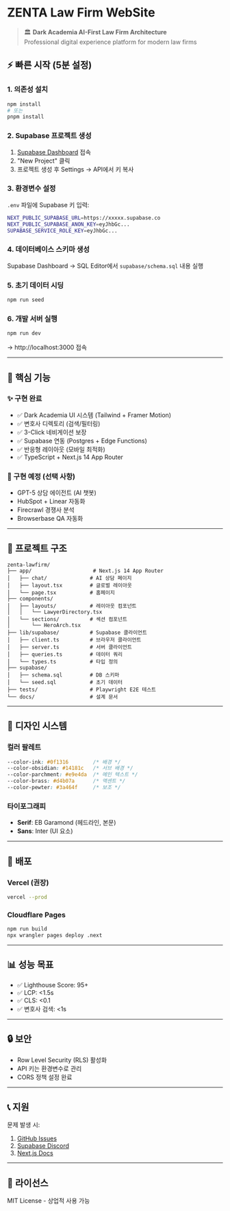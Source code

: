 # ZENTA Law Firm WebSite

> 🏛️ **Dark Academia AI-First Law Firm Architecture**  
> Professional digital experience platform for modern law firms

## ⚡ 빠른 시작 (5분 설정)

### 1. 의존성 설치
```bash
npm install
# 또는
pnpm install
```

### 2. Supabase 프로젝트 생성
1. [Supabase Dashboard](https://supabase.com/dashboard) 접속
2. "New Project" 클릭
3. 프로젝트 생성 후 Settings → API에서 키 복사

### 3. 환경변수 설정
`.env` 파일에 Supabase 키 입력:
```bash
NEXT_PUBLIC_SUPABASE_URL=https://xxxxx.supabase.co
NEXT_PUBLIC_SUPABASE_ANON_KEY=eyJhbGc...
SUPABASE_SERVICE_ROLE_KEY=eyJhbGc...
```

### 4. 데이터베이스 스키마 생성
Supabase Dashboard → SQL Editor에서 `supabase/schema.sql` 내용 실행

### 5. 초기 데이터 시딩
```bash
npm run seed
```

### 6. 개발 서버 실행
```bash
npm run dev
```

→ http://localhost:3000 접속

---

## 🎯 핵심 기능

### ✨ 구현 완료
- ✅ Dark Academia UI 시스템 (Tailwind + Framer Motion)
- ✅ 변호사 디렉토리 (검색/필터링)
- ✅ 3-Click 네비게이션 보장
- ✅ Supabase 연동 (Postgres + Edge Functions)
- ✅ 반응형 레이아웃 (모바일 최적화)
- ✅ TypeScript + Next.js 14 App Router

### 🚧 구현 예정 (선택 사항)
- GPT-5 상담 에이전트 (AI 챗봇)
- HubSpot + Linear 자동화
- Firecrawl 경쟁사 분석
- Browserbase QA 자동화

---

## 📁 프로젝트 구조

```
zenta-lawfirm/
├── app/                    # Next.js 14 App Router
│   ├── chat/              # AI 상담 페이지
│   ├── layout.tsx         # 글로벌 레이아웃
│   └── page.tsx           # 홈페이지
├── components/
│   ├── layouts/           # 레이아웃 컴포넌트
│   │   └── LawyerDirectory.tsx
│   └── sections/          # 섹션 컴포넌트
│       └── HeroArch.tsx
├── lib/supabase/          # Supabase 클라이언트
│   ├── client.ts          # 브라우저 클라이언트
│   ├── server.ts          # 서버 클라이언트
│   ├── queries.ts         # 데이터 쿼리
│   └── types.ts           # 타입 정의
├── supabase/
│   ├── schema.sql         # DB 스키마
│   └── seed.sql           # 초기 데이터
├── tests/                 # Playwright E2E 테스트
└── docs/                  # 설계 문서
```

---

## 🎨 디자인 시스템

### 컬러 팔레트
```css
--color-ink: #0f1316        /* 배경 */
--color-obsidian: #14181c   /* 서브 배경 */
--color-parchment: #e9e4da  /* 메인 텍스트 */
--color-brass: #d4b07a      /* 액센트 */
--color-pewter: #3a464f     /* 보조 */
```

### 타이포그래피
- **Serif**: EB Garamond (헤드라인, 본문)
- **Sans**: Inter (UI 요소)

---

## 🚀 배포

### Vercel (권장)
```bash
vercel --prod
```

### Cloudflare Pages
```bash
npm run build
npx wrangler pages deploy .next
```

---

## 📊 성능 목표
- ✅ Lighthouse Score: 95+
- ✅ LCP: <1.5s
- ✅ CLS: <0.1
- ✅ 변호사 검색: <1s

---

## 🔒 보안
- Row Level Security (RLS) 활성화
- API 키는 환경변수로 관리
- CORS 정책 설정 완료

---

## 📞 지원

문제 발생 시:
1. [GitHub Issues](https://github.com/mongshilymom/zenta-lawfirm/issues)
2. [Supabase Discord](https://discord.supabase.com)
3. [Next.js Docs](https://nextjs.org/docs)

---

## 📄 라이선스

MIT License - 상업적 사용 가능
